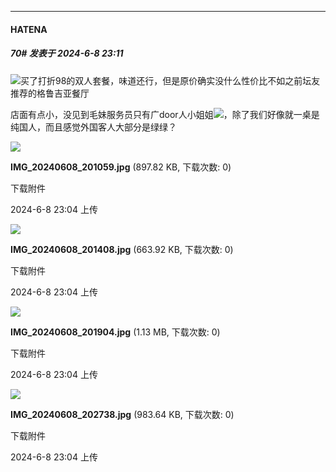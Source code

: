 ﻿
*****

####  HATENA  
##### 70#       发表于 2024-6-8 23:11

<img src="https://static.saraba1st.com/image/smiley/face2017/019.png" referrerpolicy="no-referrer">买了打折98的双人套餐，味道还行，但是原价确实没什么性价比不如之前坛友推荐的格鲁吉亚餐厅

店面有点小，没见到毛妹服务员只有广door人小姐姐<img src="https://static.saraba1st.com/image/smiley/face2017/037.png" referrerpolicy="no-referrer">，除了我们好像就一桌是纯国人，而且感觉外国客人大部分是绿绿？

<img src="https://img.saraba1st.com/forum/202406/08/230412jcjgji632246y0i4.jpg" referrerpolicy="no-referrer">

<strong>IMG_20240608_201059.jpg</strong> (897.82 KB, 下载次数: 0)

下载附件

2024-6-8 23:04 上传

<img src="https://img.saraba1st.com/forum/202406/08/230425uunqqn33sy7silj0.jpg" referrerpolicy="no-referrer">

<strong>IMG_20240608_201408.jpg</strong> (663.92 KB, 下载次数: 0)

下载附件

2024-6-8 23:04 上传

<img src="https://img.saraba1st.com/forum/202406/08/230441c75bq857bxyqpww7.jpg" referrerpolicy="no-referrer">

<strong>IMG_20240608_201904.jpg</strong> (1.13 MB, 下载次数: 0)

下载附件

2024-6-8 23:04 上传

<img src="https://img.saraba1st.com/forum/202406/08/230458qfffkpffs7wfnpwp.jpg" referrerpolicy="no-referrer">

<strong>IMG_20240608_202738.jpg</strong> (983.64 KB, 下载次数: 0)

下载附件

2024-6-8 23:04 上传

